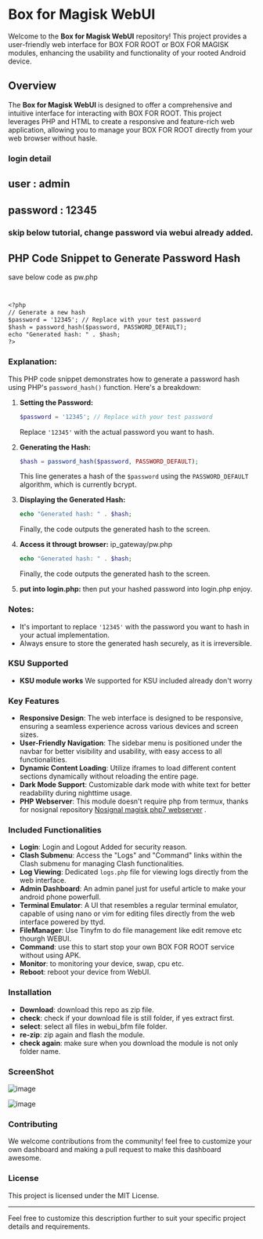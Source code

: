 # Box for Magisk WebUI

Welcome to the **Box for Magisk WebUI** repository! This project provides a user-friendly web interface for BOX FOR ROOT or BOX FOR MAGISK modules, enhancing the usability and functionality of your rooted Android device.

## Overview

The **Box for Magisk WebUI** is designed to offer a comprehensive and intuitive interface for interacting with BOX FOR ROOT. This project leverages PHP and HTML to create a responsive and feature-rich web application, allowing you to manage your BOX FOR ROOT directly from your web browser without hasle.

### login detail
## user : admin
## password : 12345


### skip below tutorial, change password via webui already added.
## PHP Code Snippet to Generate Password Hash
save below code as pw.php

```markdown


<?php
// Generate a new hash
$password = '12345'; // Replace with your test password
$hash = password_hash($password, PASSWORD_DEFAULT);
echo "Generated hash: " . $hash;
?>
```

### Explanation:
This PHP code snippet demonstrates how to generate a password hash using PHP's `password_hash()` function. Here's a breakdown:

1. **Setting the Password:**
   ```php
   $password = '12345'; // Replace with your test password
   ```
   Replace `'12345'` with the actual password you want to hash.

2. **Generating the Hash:**
   ```php
   $hash = password_hash($password, PASSWORD_DEFAULT);
   ```
   This line generates a hash of the `$password` using the `PASSWORD_DEFAULT` algorithm, which is currently bcrypt.

3. **Displaying the Generated Hash:**
   ```php
   echo "Generated hash: " . $hash;
   ```
   Finally, the code outputs the generated hash to the screen.

4. **Access it througt browser:**
   ip_gateway/pw.php
   ```php
   echo "Generated hash: " . $hash;
   ```
   Finally, the code outputs the generated hash to the screen.
5. **put into login.php:**
   then put your hashed password into login.php enjoy.

### Notes:
- It's important to replace `'12345'` with the password you want to hash in your actual implementation.
- Always ensure to store the generated hash securely, as it is irreversible.

### KSU Supported
- **KSU module works** We supported for KSU included already don't worry

### Key Features

- **Responsive Design**: The web interface is designed to be responsive, ensuring a seamless experience across various devices and screen sizes.
- **User-Friendly Navigation**: The sidebar menu is positioned under the navbar for better visibility and usability, with easy access to all functionalities.
- **Dynamic Content Loading**: Utilize iframes to load different content sections dynamically without reloading the entire page.
- **Dark Mode Support**: Customizable dark mode with white text for better readability during nighttime usage.
- **PHP Webserver**: This module doesn't require php from termux, thanks for nosignal repository [Nosignal magisk php7 webserver](https://github.com/nosignals/magisk-php7-webserver) .

### Included Functionalities
- **Login**: Login and Logout Added for security reason.
- **Clash Submenu**: Access the "Logs" and "Command" links within the Clash submenu for managing Clash functionalities.
- **Log Viewing**: Dedicated `logs.php` file for viewing logs directly from the web interface.
- **Admin Dashboard**: An admin panel just for useful article to make your android phone powerfull.
- **Terminal Emulator**: A UI that resembles a regular terminal emulator, capable of using nano or vim for editing files directly from the web interface powered by ttyd.
- **FileManager**: Use Tinyfm to do file management like edit remove etc thourgh WEBUI.
- **Command**: use this to start stop your own BOX FOR ROOT service without using APK.
- **Monitor**: to monitoring your device, swap, cpu etc.
- **Reboot**: reboot your device from WebUI.

### Installation
- **Download**: download this repo as zip file.
- **check**: check if your download file is still folder, if yes extract first.
- **select**: select all files in webui_bfm file folder.
- **re-zip**: zip again and flash the module.
- **check again**: make sure when you download the module is not only folder name.

### ScreenShot
![image](https://github.com/user-attachments/assets/1ab47b63-bd7d-4af3-b30c-7e021e3b786d)

![image](https://github.com/user-attachments/assets/88338b68-348c-4a26-8a0a-f3999d82b314)

### Contributing

We welcome contributions from the community!  feel free to customize your own dashboard and making a pull request to make this dashboard awesome.

### License

This project is licensed under the MIT License.

---

Feel free to customize this description further to suit your specific project details and requirements.
